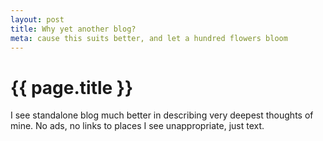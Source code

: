 ```yaml
---
layout: post
title: Why yet another blog?
meta: cause this suits better, and let a hundred flowers bloom
---
```


# {{ page.title }}

I see standalone blog much better in describing very deepest thoughts of mine.
No ads, no links to places I see unappropriate, just text.